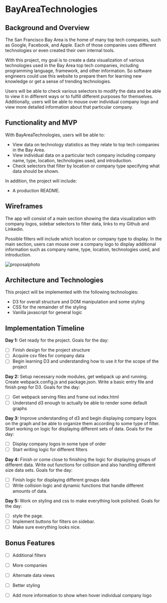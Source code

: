 # BayAreaTechnologies

## Background and Overview 

The San Francisco Bay Area is the home of many top tech companies, such as Google, Facebook, and Apple. Each of those companies uses different technologies or even created their own internal tools.

With this project, my goal is to create a data visualization of various technologies used in the Bay Area top tech companies, including programming language, framework, and other information. So software engineers could use this website to prepare them for learning new knowledge or get a sense of trending technologies.

Users will be able to check various selectors to modify the data and be able to view it in different ways or to fulfill different purposes for themselves. Additionally, users will be able to mouse over individual company logo and view more detailed information about that particular company.

## Functionality and MVP

With BayAreaTechnologies, users will be able to:

* View data on technology statistics as they relate to top tech companies in the Bay Area.
* View individual data on a particular tech company including company name, type, location, technologies used, and introduction.
* Check selectors that filter by location or company type specifying what data should be shown.

In addition, the project will include:

* A production README.

## Wireframes

The app will consist of a main section showing the data visualization with company logos, sidebar selectors to filter data, links to my Github and Linkedin.

Possible filters will include which location or company type to display. In the main section, users can mouse over a company logo to display additional information such as company name, type, location, technologies used, and introduction.

![proposalphoto](https://user-images.githubusercontent.com/53238880/73205075-17484980-40f5-11ea-956b-2ba4d392c11d.png)

## Architecture and Technologies

This project will be implemented with the following technologies:

* D3 for overall structure and DOM manipulation and some styling
* CSS for the remainder of the styling
* Vanilla javascript for general logic

## Implementation Timeline

**Day 1:** Get ready for the project.
Goals for the day:
- [ ] Finish design for the project structure 
- [ ] Acquire csv files for company data
- [ ] Begin learning D3 and understanding how to use it for the scope of the project

**Day 2:** Setup necessary node modules, get webpack up and running. Create webpack.config.js and package.json. Write a basic entry file and finish prep for D3. 
Goals for the day:
- [ ] Get webpack serving files and frame out index.html
- [ ] Understand d3 enough to actually be able to render some default graphs

**Day 3:** Improve understanding of d3 and begin displaying company logos on the graph and be able to organize them according to some type of filter. Start working on logic for displaying different sets of data. 
Goals for the day:
- [ ] Display company logos in some type of order
- [ ] Start writing logic for different filters

**Day 4:** Finish or come close to finishing the logic for displaying groups of different data. Write out functions for collision and also handling different size data sets. 
Goals for the day:
- [ ] Finish logic for displaying different groups data
- [ ] Write collision logic and dynamic functions that handle different amounts of data.

**Day 5:** Work on styling and css to make everything look polished.
Goals for the day:
- [ ] style the page.
- [ ] Implement buttons for filters on sidebar.
- [ ] Make sure everything looks nice.

## Bonus Features

- [ ] Additional filters
- [ ] More companies
- [ ] Alternate data views
- [ ] Better styling
- [ ] Add more information to show when hover individual company logo


